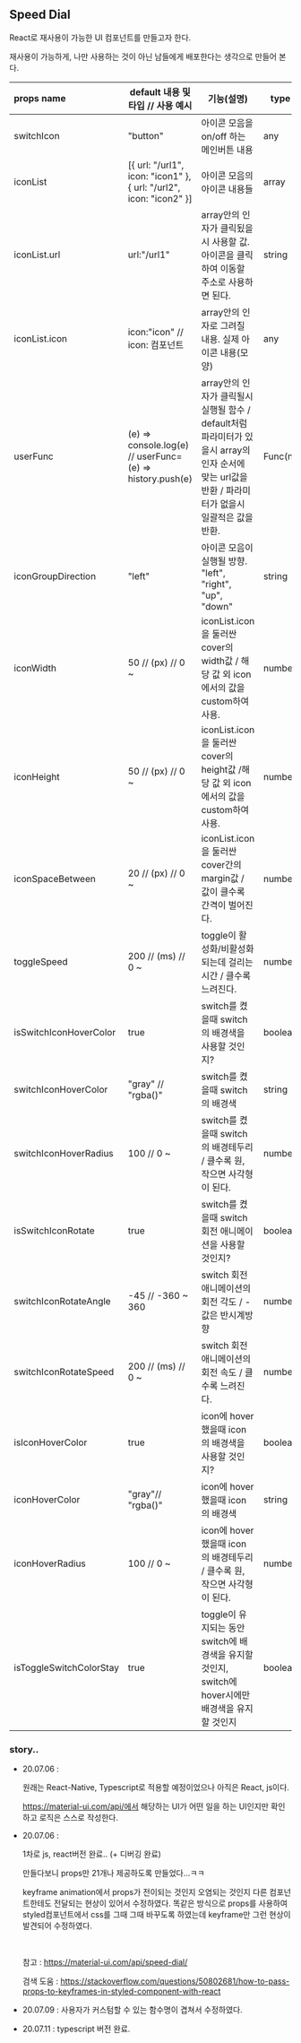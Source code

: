 ## Speed Dial

React로 재사용이 가능한 UI 컴포넌트를 만들고자 한다.

재사용이 가능하게, 나만 사용하는 것이  아닌 남들에게 배포한다는 생각으로 만들어 본다.



| props name              | default 내용 및 타입 // 사용 예시                            | 기능(설명)                                                   | type    |
| :---------------------- | ------------------------------------------------------------ | ------------------------------------------------------------ | ------- |
| switchIcon              | "button"                                                     | 아이콘 모음을 on/off 하는 메인버튼 내용                      | any     |
| iconList                | [{ url: "/url1", icon: "icon1" }, { url: "/url2", icon: "icon2" }] | 아이콘 모음의 아이콘 내용들                                  | array   |
| iconList.url            | url:"/url1"                                                  | array안의 인자가 클릭됬을시 사용할 값. 아이콘을 클릭하여 이동할 주소로 사용하면 된다. | string  |
| iconList.icon           | icon:"icon" // icon:<Icon1 /> 컴포넌트                       | array안의 인자로 그려질 내용. 실제 아이콘 내용(모양)         | any     |
| userFunc                | (e) => console.log(e)  // userFunc= (e) => history.push(e)   | array안의 인자가 클릭될시 실행될 함수 / default처럼 파라미터가 있을시 array의 인자 순서에 맞는 url값을 반환 / 파라미터가 없을시 일괄적은 값을 반환. | Func(n) |
| iconGroupDirection      | "left"                                                       | 아이콘 모음이 실행될 방향. "left", "right", "up", "down"     | string  |
| iconWidth               | 50 // (px) // 0 ~                                            | iconList.icon을 둘러싼 cover의 width값 / 해당 값 외 icon에서의 값을 custom하여 사용. | number  |
| iconHeight              | 50 // (px) // 0 ~                                            | iconList.icon을 둘러싼 cover의 height값 /해당 값 외 icon에서의 값을 custom하여 사용. | number  |
| iconSpaceBetween        | 20 // (px) // 0 ~                                            | iconList.icon을 둘러싼 cover간의 margin값 / 값이 클수록 간격이 벌어진다. | number  |
| toggleSpeed             | 200  // (ms) // 0 ~                                          | toggle이 활성화/비활성화 되는데 걸리는 시간 / 클수록 느려진다. | number  |
| isSwitchIconHoverColor  | true                                                         | switch를 켰을때 switch의 배경색을 사용할 것인지?             | boolean |
| switchIconHoverColor    | "gray" // "rgba()"                                           | switch를 켰을때 switch의 배경색                              | string  |
| switchIconHoverRadius   | 100 // 0 ~                                                   | switch를 켰을때 switch의 배경테두리 / 클수록 원, 작으면 사각형이 된다. | number  |
| isSwitchIconRotate      | true                                                         | switch를 켰을때 switch 회전 애니메이션을 사용할 것인지?      | boolean |
| switchIconRotateAngle   | -45 // -360 ~ 360                                            | switch 회전 애니메이션의 회전 각도 / -값은 반시계방향        | number  |
| switchIconRotateSpeed   | 200  // (ms) // 0 ~                                          | switch 회전 애니메이션의 회전 속도 / 클수록 느려진다.        | number  |
| isIconHoverColor        | true                                                         | icon에 hover 했을때 icon의 배경색을 사용할 것인지?           | boolean |
| iconHoverColor          | "gray"// "rgba()"                                            | icon에 hover 했을때 icon의 배경색                            | string  |
| iconHoverRadius         | 100 // 0 ~                                                   | icon에 hover 했을때 icon의 배경테두리 / 클수록 원, 작으면 사각형이 된다. | number  |
| isToggleSwitchColorStay | true                                                         | toggle이 유지되는 동안 switch에 배경색을 유지할 것인지, switch에 hover시에만 배경색을 유지할 것인지 | boolean |



### story..

- 20.07.06 : 

  원래는 React-Native, Typescript로 적용할 예정이었으나 아직은 React, js이다.

  https://material-ui.com/api/에서 해당하는 UI가 어떤 일을 하는 UI인지만 확인하고 로직은 스스로 작성한다.

  

- 20.07.06 : 

  1차로 js, react버전 완료.. (+ 디버깅 완료)

  만들다보니 props만 21개나 제공하도록 만들었다...ㅋㅋ 

  keyframe animation에서 props가 전이되는 것인지 오염되는 것인지 다른 컴포넌트한테도 전달되는 현상이 있어서 수정하였다. 똑같은 방식으로 props를 사용하여 styled컴포넌트에서 css를 그때 그때 바꾸도록 하였는데 keyframe만 그런 현상이 발견되어 수정하였다.
  
  <br>
  
  참고 : https://material-ui.com/api/speed-dial/
  
  검색 도움 : https://stackoverflow.com/questions/50802681/how-to-pass-props-to-keyframes-in-styled-component-with-react
  
  
  
- 20.07.09 : 사용자가 커스텀할 수 있는 함수명이 겹쳐서 수정하였다.
- 20.07.11 : typescript 버전 완료.
